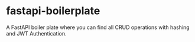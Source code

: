 # fastapi-boilerplate
A FastAPI boiler plate where you can find all CRUD operations with hashing and JWT Authentication.
